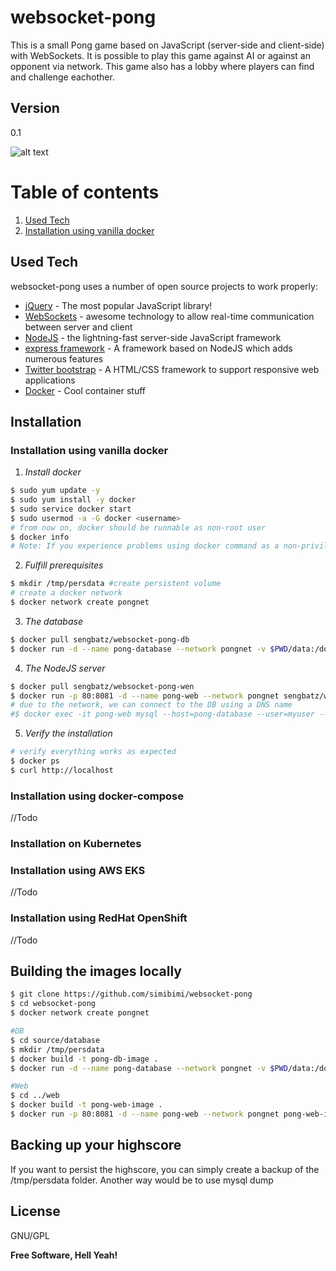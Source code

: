 # websocket-pong

This is a small Pong game based on JavaScript (server-side and client-side) with WebSockets.
It is possible to play this game against AI or against an opponent via network.
This game also has a lobby where players can find and challenge eachother.

## Version
0.1



![alt text](https://github.com/simibimi/websocket-pong/blob/master/documentation/images/screen-capture.gif "Screenshot")


# Table of contents


1. [Used Tech](#techno)
2. [Installation using vanilla docker](#vanilla)



## Used Tech<a name="techno"></a>

websocket-pong uses a number of open source projects to work properly:

* [jQuery] - The most popular JavaScript library!
* [WebSockets] - awesome technology to allow real-time communication between server and client
* [NodeJS] - the lightning-fast server-side JavaScript framework
* [express framework] - A framework based on NodeJS which adds numerous features
* [Twitter bootstrap] - A HTML/CSS framework to support responsive web applications
* [Docker] - Cool container stuff

## Installation

### Installation using vanilla docker<a name="vanilla"></a>

1. *Install docker*

```sh
$ sudo yum update -y
$ sudo yum install -y docker
$ sudo service docker start
$ sudo usermod -a -G docker <username>
# from now on, docker should be runnable as non-root user
$ docker info
# Note: If you experience problems using docker command as a non-privileged user, try to log out and login again
```

2. *Fulfill prerequisites*

```sh
$ mkdir /tmp/persdata #create persistent volume
# create a docker network
$ docker network create pongnet
```

3. *The database*

```sh
$ docker pull sengbatz/websocket-pong-db
$ docker run -d --name pong-database --network pongnet -v $PWD/data:/docker-entrypoint-initdb.d -v /tmp/persdata:/var/lib/mysql sengbatz/websocket-pong-db --character-set-server=utf8 --collation-server=utf8_general_ci
```

4. *The NodeJS server*

```sh
$ docker pull sengbatz/websocket-pong-wen
$ docker run -p 80:8081 -d --name pong-web --network pongnet sengbatz/websocket-pong-web
# due to the network, we can connect to the DB using a DNS name
#$ docker exec -it pong-web mysql --host=pong-database --user=myuser --password
```

5. *Verify the installation*

```sh
# verify everything works as expected
$ docker ps
$ curl http://localhost
```


### Installation using docker-compose

//Todo


### Installation on Kubernetes



### Installation using AWS EKS

//Todo

### Installation using RedHat OpenShift

//Todo


## Building the images locally

```sh
$ git clone https://github.com/simibimi/websocket-pong
$ cd websocket-pong
$ docker network create pongnet

#DB
$ cd source/database
$ mkdir /tmp/persdata
$ docker build -t pong-db-image .
$ docker run -d --name pong-database --network pongnet -v $PWD/data:/docker-entrypoint-initdb.d -v /tmp/persdata:/var/lib/mysql pong-db-image --character-set-server=utf8 --collation-server=utf8_general_ci

#Web
$ cd ../web
$ docker build -t pong-web-image .
$ docker run -p 80:8081 -d --name pong-web --network pongnet pong-web-image
```


## Backing up your highscore

If you want to persist the highscore, you can simply create a backup of the /tmp/persdata folder. Another way would be to use mysql dump

License
----

GNU/GPL


**Free Software, Hell Yeah!**



   [jQuery]: <http://jquery.com>
   [WebSockets]: <https://en.wikipedia.org/wiki/WebSocket>
   [NodeJS]: <https://nodejs.org/en/>
   [express framework]: <http://expressjs.com/>
   [Twitter bootstrap]: <https://getbootstrap.com/>
   [Docker]: <https://www.docker.com/>

